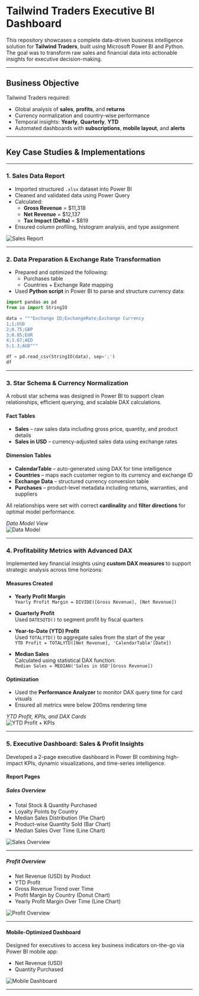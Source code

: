 # Tailwind Traders Executive BI Dashboard 

This repository showcases a complete data-driven business intelligence solution for **Tailwind Traders**, built using Microsoft Power BI and Python. The goal was to transform raw sales and financial data into actionable insights for executive decision-making.

---

##  Business Objective

Tailwind Traders required:
- Global analysis of **sales**, **profits**, and **returns**
- Currency normalization and country-wise performance
- Temporal insights: **Yearly**, **Quarterly**, **YTD**
- Automated dashboards with **subscriptions**, **mobile layout**, and **alerts**

---

## Key Case Studies & Implementations

---

### 1. **Sales Data Report**

- Imported structured `.xlsx` dataset into Power BI
- Cleaned and validated data using Power Query
- Calculated:
  - **Gross Revenue** = \$11,318
  - **Net Revenue** = \$12,137
  - **Tax Impact (Delta)** = \$819
- Ensured column profiling, histogram analysis, and type assignment

  
![Sales Report](assets/sales_report.png)

---

### 2. **Data Preparation & Exchange Rate Transformation**

- Prepared and optimized the following:
  - Purchases table
  - Countries + Exchange Rate mapping
- Used **Python script** in Power BI to parse and structure currency data:

```python
import pandas as pd
from io import StringIO

data = """Exchange ID;ExchangeRate;Exchange Currency
1;1;USD
2;0.75;GBP
3;0.85;EUR
4;3.67;AED
5;1.3;AUD"""

df = pd.read_csv(StringIO(data), sep=';')
df
```
---

### 3. **Star Schema & Currency Normalization**

A robust star schema was designed in Power BI to support clean relationships, efficient querying, and scalable DAX calculations.

####  Fact Tables
- **Sales** – raw sales data including gross price, quantity, and product details
- **Sales in USD** – currency-adjusted sales data using exchange rates

####  Dimension Tables
- **CalendarTable** – auto-generated using DAX for time intelligence
- **Countries** – maps each customer region to its currency and exchange ID
- **Exchange Data** – structured currency conversion table
- **Purchases** – product-level metadata including returns, warranties, and suppliers

All relationships were set with correct **cardinality** and **filter directions** for optimal model performance.

 *Data Model View*  
![Data Model](assets/data_model.png)

---

### 4. **Profitability Metrics with Advanced DAX**

Implemented key financial insights using **custom DAX measures** to support strategic analysis across time horizons:

####  Measures Created
- **Yearly Profit Margin**  
  `Yearly Profit Margin = DIVIDE([Gross Revenue], [Net Revenue])`

- **Quarterly Profit**  
  Used `DATESQTD()` to segment profit by fiscal quarters

- **Year-to-Date (YTD) Profit**  
  Used `TOTALYTD()` to aggregate sales from the start of the year  
  `YTD Profit = TOTALYTD([Net Revenue], 'CalendarTable'[Date])`

- **Median Sales**  
  Calculated using statistical DAX function:  
  `Median Sales = MEDIAN('Sales in USD'[Gross Revenue])`

####  Optimization
- Used the **Performance Analyzer** to monitor DAX query time for card visuals
- Ensured all metrics were below 200ms rendering time

 *YTD Profit, KPIs, and DAX Cards*  
![YTD Profit + KPIs](assets/ytd_profit_kpis.png)

---
### 5. **Executive Dashboard: Sales & Profit Insights**

Developed a 2-page executive dashboard in Power BI combining high-impact KPIs, dynamic visualizations, and time-series intelligence.

####  Report Pages

#####  **Sales Overview**
- Total Stock & Quantity Purchased
- Loyalty Points by Country
- Median Sales Distribution (Pie Chart)
- Product-wise Quantity Sold (Bar Chart)
- Median Sales Over Time (Line Chart)
  
![Sales Overview](assets/sales_overview.png)

---

#####  **Profit Overview**
- Net Revenue (USD) by Product
- YTD Profit
- Gross Revenue Trend over Time
- Profit Margin by Country (Donut Chart)
- Yearly Profit Margin Over Time (Line Chart)

  
![Profit Overview](assets/profit_overview.png)

---

####  Mobile-Optimized Dashboard

Designed for executives to access key business indicators on-the-go via Power BI mobile app:

- Net Revenue (USD)
- Quantity Purchased


![Mobile Dashboard]([assets/mobile_optimzed_view.png](https://github.com/Arkpatill/Tail-Wind-Traders-Executive-Sales-and-Profit-Dashboards/blob/main/assets/mobile_optimzed%20_view.png))

---



